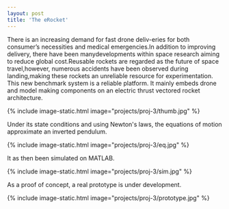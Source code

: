 ```yaml
---
layout: post
title: 'The eRocket'
---
```


There is an increasing demand for fast drone deliv-eries for both consumer’s necessities and medical emergencies.In addition to improving delivery, there have been manydevelopments within space research aiming to reduce global cost.Reusable rockets are regarded as the future of space travel,however, numerous accidents have been observed during landing,making these rockets an unreliable resource for experimentation. This new benchmark system is a reliable platform. It mainly embeds drone and model making components on an electric thrust vectored rocket architecture.

{% include image-static.html image="projects/proj-3/thumb.jpg" %}

Under its state conditions and using Newton's laws, the equations of motion approximate an inverted pendulum.

{% include image-static.html image="projects/proj-3/eq.jpg" %}

It as then been simulated on MATLAB.

{% include image-static.html image="projects/proj-3/sim.jpg" %}

As a proof of concept, a real prototype is under development.

{% include image-static.html image="projects/proj-3/prototype.jpg" %}